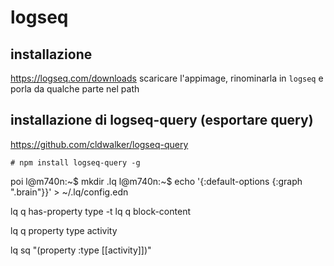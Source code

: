 # logseq

## installazione
https://logseq.com/downloads
scaricare l'appimage, rinominarla in `logseq` e porla da qualche parte nel path

## installazione di logseq-query (esportare query)
https://github.com/cldwalker/logseq-query
```
# npm install logseq-query -g
```
poi
l@m740n:~$ mkdir .lq
l@m740n:~$ echo '{:default-options {:graph ".brain"}}' > ~/.lq/config.edn

lq q has-property type -t
lq q block-content

lq q property type activity

lq sq "(property :type [[activity]])"
